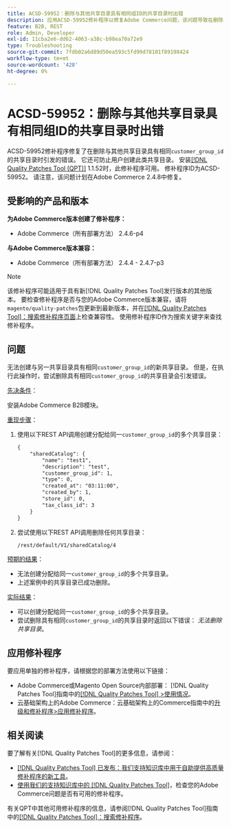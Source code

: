 ```yaml
---
title: ACSD-59952：删除与其他共享目录具有相同组ID的共享目录时出错
description: 应用ACSD-59952修补程序以修复Adobe Commerce问题，该问题导致在删除与另一个共享目录具有相同“customer_group_id”的共享目录时引发错误。
feature: B2B, REST
role: Admin, Developer
exl-id: 11cba2e6-dd62-4063-a38c-b98ea70a72e9
type: Troubleshooting
source-git-commit: 7fdb02a6d89d50ea593c5fd99d78101f89198424
workflow-type: tm+mt
source-wordcount: '428'
ht-degree: 0%

---
```


# ACSD-59952：删除与其他共享目录具有相同组ID的共享目录时出错

ACSD-59952修补程序修复了在删除与其他共享目录具有相同`customer_group_id`的共享目录时引发的错误。 它还可防止用户创建此类共享目录。 安装[[!DNL Quality Patches Tool (QPT)]](https://experienceleague.adobe.com/en/docs/commerce-operations/tools/quality-patches-tool/quality-patches-tool-to-self-serve-quality-patches) 1.1.52时，此修补程序可用。 修补程序ID为ACSD-59952。 请注意，该问题计划在Adobe Commerce 2.4.8中修复。

## 受影响的产品和版本

**为Adobe Commerce版本创建了修补程序：**

* Adobe Commerce（所有部署方法） 2.4.6-p4

**与Adobe Commerce版本兼容：**

* Adobe Commerce（所有部署方法） 2.4.4 - 2.4.7-p3

>[!NOTE]
>
>该修补程序可能适用于具有新[!DNL Quality Patches Tool]发行版本的其他版本。 要检查修补程序是否与您的Adobe Commerce版本兼容，请将`magento/quality-patches`包更新到最新版本，并在[[!DNL Quality Patches Tool]：搜索修补程序页面](https://experienceleague.adobe.com/tools/commerce-quality-patches/index.html)上检查兼容性。 使用修补程序ID作为搜索关键字来查找修补程序。

## 问题

无法创建与另一共享目录具有相同`customer_group_id`的新共享目录。 但是，在执行此操作时，尝试删除具有相同`customer_group_id`的共享目录会引发错误。

<u>先决条件</u>：

安装Adobe Commerce B2B模块。

<u>重现步骤</u>：

1. 使用以下REST API调用创建分配给同一`customer_group_id`的多个共享目录：

   ```REST
   {
       "sharedCatalog": {
           "name": "test1",
           "description": "test",
           "customer_group_id": 1,
           "type": 0,
           "created_at": "03:11:00",
           "created_by": 1,
           "store_id": 0,
           "tax_class_id": 3
       }
   }
   ```

1. 尝试使用以下REST API调用删除任何共享目录：

   ```REST
   /rest/default/V1/sharedCatalog/4
   ```

<u>预期的结果</u>：

* 无法创建分配给同一`customer_group_id`的多个共享目录。
* 上述案例中的共享目录已成功删除。

<u>实际结果</u>：

* 可以创建分配给同一`customer_group_id`的多个共享目录。
* 尝试删除具有相同`customer_group_id`的共享目录时返回以下错误： *无法删除共享目录*。

## 应用修补程序

要应用单独的修补程序，请根据您的部署方法使用以下链接：

* Adobe Commerce或Magento Open Source内部部署： [!DNL Quality Patches Tool]指南中的[[!DNL Quality Patches Tool] >使用情况](/help/tools/quality-patches-tool/usage.md)。
* 云基础架构上的Adobe Commerce：云基础架构上的Commerce指南中的[升级和修补程序>应用修补程序](https://experienceleague.adobe.com/docs/commerce-cloud-service/user-guide/develop/upgrade/apply-patches.html)。

## 相关阅读

要了解有关[!DNL Quality Patches Tool]的更多信息，请参阅：

* [[!DNL Quality Patches Tool] 已发布：我们支持知识库中用于自助提供高质量修补程序的新工具](https://experienceleague.adobe.com/en/docs/commerce-operations/tools/quality-patches-tool/quality-patches-tool-to-self-serve-quality-patches)。
* [使用我们的支持知识库中的 [!DNL Quality Patches Tool]](/help/tools/quality-patches-tool/patches-available-in-qpt/check-patch-for-magento-issue-with-magento-quality-patches.md)，检查您的Adobe Commerce问题是否有可用的修补程序。

有关QPT中其他可用修补程序的信息，请参阅[!DNL Quality Patches Tool]指南中的[[!DNL Quality Patches Tool]：搜索修补程序](https://experienceleague.adobe.com/tools/commerce-quality-patches/index.html)。
